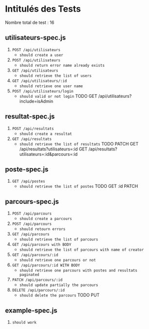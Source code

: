 # Intitulés des Tests
Nombre total de test : 16

## utilisateurs-spec.js
1. `POST /api/utilisateurs`
   - `should create a user`
2. `POST /api/utilisateurs`
   - `should return error name already exists`
3. `GET /api/utilisateurs`
   - `should retrieve the list of users`
4. `GET /api/utilisateurs/:id`
   - `should retrieve one user name`
5. `POST /api/utilisateurs/login`
   - `should valid or not login`
TODO
GET /api/utilisateurs?include=isAdmin
## resultat-spec.js
1. `POST /api/resultats`
   - `should create a resultat`
2. `GET /api/resultats`
   - `should retrieve the list of resultats`
TODO
PATCH
GET /api/resultats?utilisateurs=:id
GET /api/resultats?utilisateurs=:id&parcours=:id
## poste-spec.js
1. `GET /api/postes`
   - `should retrieve the list of postes`
TODO
GET :id
PATCH
## parcours-spec.js
1. `POST /api/parcours`
   - `should create a parcours`
2. `POST /api/parcours`
   - `should retourn errors`
3. `GET /api/parcours`
   - `should retrieve the list of parcours`
4. `GET /api/parcours with BODY`
   - `should retrieve the list of parcours with name of creator`
5. `GET /api/parcours/:id`
   - `should retrieve one parcours or not` 
6. `GET /api/parcours/:id WITH BODY`
   - `should retrieve one parcours with postes and resultats paginated`
7. `PATCH /api/parcours/:id`
   - `should update partially the parcours`
8. `DELETE /api/parcours/:id`
   - `should delete the parcours`
TODO
PUT
## example-spec.js
1. `should work`
